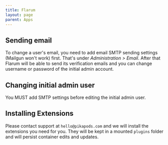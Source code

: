 ```yaml
---
title: Flarum
layout: page
parent: Apps
---
```


## Sending email
To change a user's email, you need to add email SMTP sending settings (Mailgun won't work) first. That's under *Administration > Email*. After that Flarum will be able to send its verification emails and you can change username or password of the initial admin account.

## Changing initial admin user
You MUST add SMTP settings before editing the initial admin user.

## Installing Extensions
Please contact support at `hello@pikapods.com` and we will install the extensions you need for you. They will be kept in a mounted `plugins` folder and will persist container edits and updates.